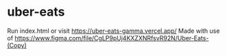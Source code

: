 # uber-eats

Run index.html or visit https://uber-eats-gamma.vercel.app/
Made with use of https://www.figma.com/file/CgLP9pUj4KXZXNRfsvR92N/Uber-Eats-(Copy)

